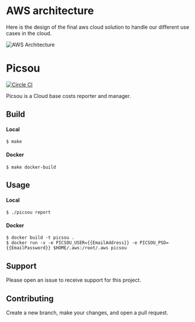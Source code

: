 # AWS architecture

Here is the design of the final aws cloud solution to handle our different use cases in the cloud.

![AWS Architecture](https://github.com/scality/picsou/docs/aws-architecture.png)

# Picsou

[![Circle CI](http://ci.ironmann.io/gh/scality/picsou.svg?style=svg)](http://ci.ironmann.io/gh/scality/picsou)

Picsou is a Cloud base costs reporter and manager.

## Build

#### Local

```
$ make
```

#### Docker

```
$ make docker-build
```

## Usage

#### Local

```
$ ./picsou report
```

#### Docker

```
$ docker build -t picsou .
$ docker run -v -e PICSOU_USER={{EmailAddress}} -e PICSOU_PSD={{EmailPassword}} $HOME/.aws:/root/.aws picsou
```

## Support

Please open an issue to receive support for this project.

## Contributing

Create a new branch, make your changes, and open a pull request.

